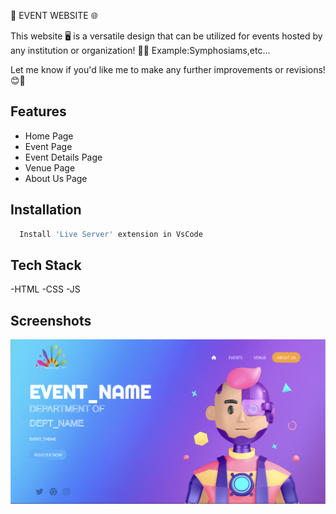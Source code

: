 
🌟 EVENT WEBSITE 🌐

This website 🖥️ is a versatile design that can be utilized for events hosted by any institution or organization! 🎉🏢
Example:Symphosiams,etc...

Let me know if you'd like me to make any further improvements or revisions! 😊📝

## Features

- Home Page
- Event Page
- Event Details Page
- Venue Page 
- About Us Page


## Installation


```bash
  Install 'Live Server' extension in VsCode
```
    
## Tech Stack

-HTML
-CSS
-JS

## Screenshots

![App Screenshot](/DEMO.png)

